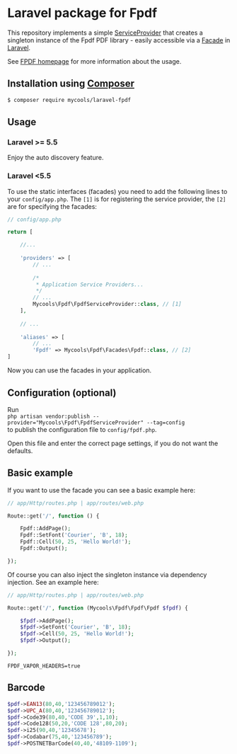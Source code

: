 # Laravel package for Fpdf

This repository implements a simple [ServiceProvider](https://laravel.com/docs/master/providers)
that creates a singleton instance of the Fpdf PDF library - easily accessible via a [Facade](https://laravel.com/docs/master/facades) in [Laravel](https://laravel.com/).  

See [FPDF homepage](http://www.fpdf.org/) for more information about the usage.

## Installation using [Composer](https://getcomposer.org/)
```sh
$ composer require mycools/laravel-fpdf
```

## Usage

### Laravel >= 5.5
Enjoy the auto discovery feature. 

### Laravel <5.5
To use the static interfaces (facades) you need to add the following lines to your `config/app.php`. The `[1]` is for
registering the service provider, the `[2]` are for specifying the facades:

```php
// config/app.php

return [

    //...
    
    'providers' => [
        // ...
        
        /*
         * Application Service Providers...
         */
        // ...
        Mycools\Fpdf\FpdfServiceProvider::class, // [1]
    ],
    
    // ...
    
    'aliases' => [
        // ...
        'Fpdf' => Mycools\Fpdf\Facades\Fpdf::class, // [2]
]
```

Now you can use the facades in your application. 

## Configuration (optional)
Run   
`php artisan vendor:publish --provider="Mycools\Fpdf\FpdfServiceProvider" --tag=config`  
to publish the configuration file to `config/fpdf.php`.  
  
Open this file and enter the correct page settings, if you do not want the defaults.

## Basic example

If you want to use the facade you can see a basic example here:

```php
// app/Http/routes.php | app/routes/web.php

Route::get('/', function () {

    Fpdf::AddPage();
    Fpdf::SetFont('Courier', 'B', 18);
    Fpdf::Cell(50, 25, 'Hello World!');
    Fpdf::Output();

});
```

Of course you can also inject the singleton instance via dependency injection. See an example here:

```php
// app/Http/routes.php | app/routes/web.php

Route::get('/', function (Mycools\Fpdf\Fpdf\Fpdf $fpdf) {

    $fpdf->AddPage();
    $fpdf->SetFont('Courier', 'B', 18);
    $fpdf->Cell(50, 25, 'Hello World!');
    $fpdf->Output();

});
```

```dotenv
FPDF_VAPOR_HEADERS=true
```

## Barcode
```php
$pdf->EAN13(80,40,'123456789012');
$pdf->UPC_A(80,40,'123456789012');
$pdf->Code39(80,40,'CODE 39',1,10);
$pdf->Code128(50,20,'CODE 128',80,20);
$pdf->i25(90,40,'12345678');
$pdf->Codabar(75,40,'123456789');
$pdf->POSTNETBarCode(40,40,'48109-1109');
```